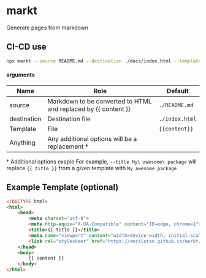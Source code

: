 # markt

Generate pages from markdown

## CI-CD use

```sh
npx markt --source README.md --destination ./docs/index.html --template ./scripts/docs.template.html
```

#### arguments

| Name | Role | Default
| --- | --- | ---
| source | Markdown to be converted to HTML and replaced by {{ content }} | `./README.md`
| destination | Destination file | `./index.html`
| Template | File | `{{content}}`
| Anything | Any additional options will be a replacement †

† Additional options exaple
For example, `--title My\ awesome\ package` will replace `{{ title }}` from a given template with `My awesome package`

## Example Template (optional)

```html
<!DOCTYPE html>
<html>
    <head>
        <meta charset="utf-8">
        <meta http-equiv="X-UA-Compatible" content="IE=edge, chrome=1">
        <title>{{ title }}</title>
        <meta name="viewport" content="width=device-width, initial-scale=1, user-scalable=yes">
        <link rel="stylesheet" href="https://omrilotan.github.io/markt/styles.css">
    </head>
    <body>
        {{ content }}
    </body>
</html>
```
